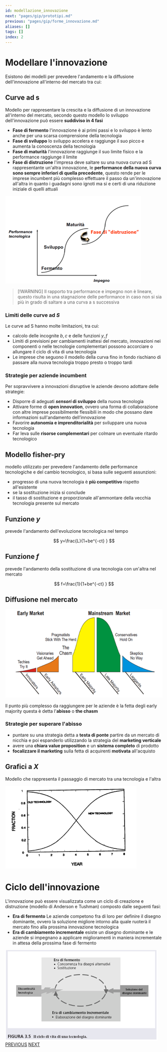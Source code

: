 ```yaml
---
id: modellazione_innovazione
next: "pages/gip/prototipi.md"
previous: "pages/gip/forme_innovazione.md"
aliases: []
tags: []
index: 2
---
```


# Modellare l'innovazione

Esistono dei modelli per prevedere l'andamento e la diffusione dell'innovazione all'interno del mercato tra cui:

## Curve ad s

Modello per rappresentare la crescita e la diffusione di un innovazione all'interno del mercato, secondo questo modello lo sviluppo dell'innovazione può essere **suddiviso in 4 fasi**

- **Fase di fermento** l'innovazione è ai primi passi e lo sviluppo è lento anche per una scarsa comprensione della tecnologia
- **Fase di sviluppo** lo sviluppo accelera e raggiunge il suo picco e aumenta la conoscenza della tecnologia
- **Fase di maturità** l'innovazione raggiunge il suo limite fisico e la performance raggiunge il limite
- **Fase di distruzione** l'impresa deve saltare su una nuova curva ad S rappresentante un'altra innovazione, le **performance della nuova curva sono sempre inferiori di quella precedente**, questo rende per le imprese incumbent più complesso effettuare il passo da un'innovazione all'altra in quanto i guadagni sono ignoti ma si e certi di una riduzione iniziale di quelli attuali

![](assets/gip/Pasted%20image%2020231214174652.png)
>[!WARNING] Il rapporto tra performance e impegno non è lineare, questo risulta in una stagnazione delle performance in caso non si sia più in grado di saltare a una curva a s successiva

###  Limiti delle curve ad $S$

Le curve ad S hanno molte limitazioni, tra cui:

- calcolo delle incognite $b,c$ e delle funzioni $y,f$
- Limiti di previsioni per cambiamenti inattesi del mercato, innovazioni nei componenti o nelle tecnologie complementari possono accorciare o allungare il ciclo di vita di una tecnologia
- Le imprese che seguono il modello della curva fino in fondo rischiano di passare alla nuova tecnologia troppo presto o troppo tardi

### Strategie per aziende incumbent

Per sopravvivere a innovazioni disruptive le aziende devono adottare delle strategie:

- Disporre di adeguati ***sensori* di sviluppo** della nuova tecnologia
- Attivare forme di **open innovation**, ovvero una forma di collaborazione con altre imprese possibilmente flessibili in modo che possano dare informazioni sull'andamento dell’innovazione
- Favorire **autonomia e imprenditorialità** per sviluppare una nuova tecnologia
- Far leva sulle **risorse complementari** per colmare un eventuale ritardo tecnologico

## Modello fisher-pry

 modello utilizzato per prevedere l'andamento delle performance tecnologiche e del cambio tecnologico, si basa sulle seguenti assunzioni:

- progresso di una nuova tecnologia è **più competitivo** rispetto all'esistente
- se la sostituzione inizia si conclude
- il tasso di sostituzione e proporzionale all'ammontare della vecchia tecnologia presente sul mercato

## Funzione $y$

prevede l'andamento dell'evoluzione tecnologica nel tempo

$$
y=\frac{L}{1+be^{-ct} }
$$

## Funzione $f$

prevede l'andamento della sostituzione di una tecnologia con un'altra nel mercato

$$
f=\frac{1}{1+be^{-ct} }
$$

## Diffusione nel mercato



![](assets/gip/Pasted%20image%2020231214185032.png)

Il punto più complesso da raggiungere per le aziende è la fetta degli early majority questa è detta l'**abisso** o **the chasm**
### Strategie per superare l'abisso

- puntare su una strategia detta a **testa di ponte** partire da un mercato di nicchia e poi espanderlo utilizzando la strategia del **marketing verticale**
- avere una **chiara value proposition** e un **sistema completo** di prodotto
- **focalizzare il marketing** sulla fetta di acquirenti **motivata** all'acquisto

## Grafici a $X$

Modello che rappresenta il passaggio di mercato tra una tecnologia e l'altra

![](assets/gip/Pasted%20image%2020231214185345.png)

# Ciclo dell'innovazione

L'innovazione può essere visualizzata come un ciclo di creazione e distruzione (modello di Anderson e Tushman) composto dalle seguenti fasi:

- **Era di fermento** Le aziende competono fra di loro per definire il disegno dominante, ovvero la soluzione migliore intorno alla quale ruoterà il mercato fino alla prossima innovazione tecnologica
- **Era di cambiamento incrementale** esiste un disegno dominante e le aziende si impegnano a applicare miglioramenti in maniera incrementale in attesa della prossima fase di fermento

![](assets/gip/Pasted%20image%2020230928163324.png)
[PREVIOUS](pages/gip/forme_innovazione.md)
[NEXT](pages/gip/prototipi.md)

